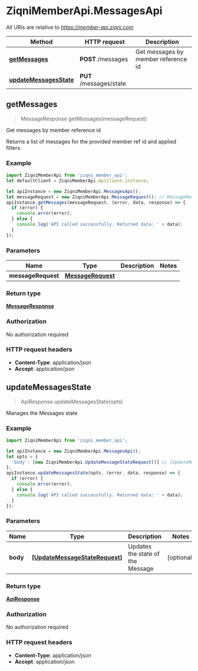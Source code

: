 # ZiqniMemberApi.MessagesApi

All URIs are relative to *https://member-api.ziqni.com*

Method | HTTP request | Description
------------- | ------------- | -------------
[**getMessages**](MessagesApi.md#getMessages) | **POST** /messages | Get messages by member reference id
[**updateMessagesState**](MessagesApi.md#updateMessagesState) | **PUT** /messages/state | 



## getMessages

> MessageResponse getMessages(messageRequest)

Get messages by member reference id

Returns a list of messages for the provided member ref id and applied filters.

### Example

```javascript
import ZiqniMemberApi from 'ziqni_member_api';
let defaultClient = ZiqniMemberApi.ApiClient.instance;

let apiInstance = new ZiqniMemberApi.MessagesApi();
let messageRequest = new ZiqniMemberApi.MessageRequest(); // MessageRequest | 
apiInstance.getMessages(messageRequest, (error, data, response) => {
  if (error) {
    console.error(error);
  } else {
    console.log('API called successfully. Returned data: ' + data);
  }
});
```

### Parameters


Name | Type | Description  | Notes
------------- | ------------- | ------------- | -------------
 **messageRequest** | [**MessageRequest**](MessageRequest.md)|  | 

### Return type

[**MessageResponse**](MessageResponse.md)

### Authorization

No authorization required

### HTTP request headers

- **Content-Type**: application/json
- **Accept**: application/json


## updateMessagesState

> ApiResponse updateMessagesState(opts)



Manages the Messages state

### Example

```javascript
import ZiqniMemberApi from 'ziqni_member_api';

let apiInstance = new ZiqniMemberApi.MessagesApi();
let opts = {
  'body': [new ZiqniMemberApi.UpdateMessageStateRequest()] // [UpdateMessageStateRequest] | Updates the state of the Message
};
apiInstance.updateMessagesState(opts, (error, data, response) => {
  if (error) {
    console.error(error);
  } else {
    console.log('API called successfully. Returned data: ' + data);
  }
});
```

### Parameters


Name | Type | Description  | Notes
------------- | ------------- | ------------- | -------------
 **body** | [**[UpdateMessageStateRequest]**](UpdateMessageStateRequest.md)| Updates the state of the Message | [optional] 

### Return type

[**ApiResponse**](ApiResponse.md)

### Authorization

No authorization required

### HTTP request headers

- **Content-Type**: application/json
- **Accept**: application/json

